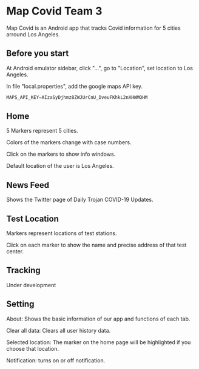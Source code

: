 # Map Covid Team 3

Map Covid is an Android app that tracks Covid information for 5 cities arround Los Angeles.

## Before you start
At Android emulator sidebar, click "...", go to "Location", set location to Los Angeles.

In file "local.properties", add the google maps API key.
```java
MAPS_API_KEY=AIzaSyDjhmz8ZWJUrCnU_DveuFKhkL2nXHWMQHM
```
## Home
5 Markers represent 5 cities.

Colors of the markers change with case numbers.

Click on the markers to show info windows.

Default location of the user is Los Angeles.
## News Feed
Shows the Twitter page of Daily Trojan COVID-19 Updates.
## Test Location
Markers represent locations of test stations.

Click on each marker to show the name and precise address of that test center.
## Tracking
Under development
## Setting
About: Shows the basic information of our app and functions of each tab.

Clear all data: Clears all user history data.

Selected location: The marker on the home page will be highlighted if you choose that location.

Notification: turns on or off notification.